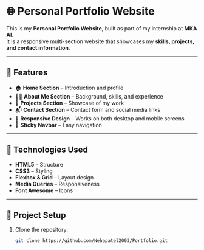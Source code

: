# 🌐 Personal Portfolio Website  

This is my **Personal Portfolio Website**, built as part of my internship at **MKA AI**.  
It is a responsive multi-section website that showcases my **skills, projects, and contact information**.  

---

## 🚀 Features  
- 🏠 **Home Section** – Introduction and profile  
- 👩‍💻 **About Me Section** – Background, skills, and experience  
- 📂 **Projects Section** – Showcase of my work  
- 📬 **Contact Section** – Contact form and social media links  
- 📱 **Responsive Design** – Works on both desktop and mobile screens  
- 📌 **Sticky Navbar** – Easy navigation  

---

## 🔧 Technologies Used  
- **HTML5** – Structure  
- **CSS3** – Styling  
- **Flexbox & Grid** – Layout design  
- **Media Queries** – Responsiveness  
- **Font Awesome** – Icons  

---

## 📂 Project Setup  
1. Clone the repository:  
   ```bash
   git clone https://github.com/Nehapatel2003/Portfolio.git
